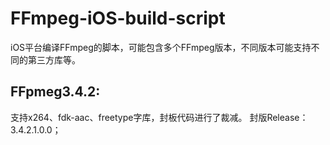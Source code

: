 # FFmpeg-iOS-build-script
iOS平台编译FFmpeg的脚本，可能包含多个FFmpeg版本，不同版本可能支持不同的第三方库等。

## FFpmeg3.4.2:
支持x264、fdk-aac、freetype字库，封板代码进行了裁减。
封版Release：3.4.2.1.0.0；

